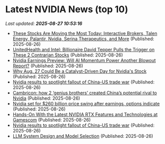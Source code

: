# Latest NVIDIA News (top 10)
_Last updated: **2025-08-27 10:53:16**_

- [These Stocks Are Moving the Most Today: Interactive Brokers, Talen Energy, Palantir, Nvidia, Serina Therapeutics, and More](https://biztoc.com/x/8e6dfe01f65beedf) (Published: 2025-08-26)
- [UnitedHealth and Intel: Billionaire David Tepper Pulls the Trigger on These 2 Contrarian Stocks](https://finance.yahoo.com/news/unitedhealth-intel-billionaire-david-tepper-102744485.html) (Published: 2025-08-26)
- [Nvidia Earnings Preview: Will AI Momentum Power Another Blowout Report?](https://www.forbes.com/sites/adamsarhan/2025/08/26/nvidia-earnings-preview-will-ai-momentum-power-another-blowout-report/) (Published: 2025-08-26)
- [Why Aug. 27 Could Be a Catalyst-Driven Day for Nvidia's Stock](https://biztoc.com/x/de2a6a9618af9c74) (Published: 2025-08-26)
- [Nvidia results to spotlight fallout of China-US trade war](https://biztoc.com/x/a23189180213d7e7) (Published: 2025-08-26)
- [Cambricon: how 2 ‘genius brothers’ created China’s potential rival to Nvidia](https://biztoc.com/x/c74b100fcbf39b3b) (Published: 2025-08-26)
- [Nvidia set for $260 billion price swing after earnings, options indicate](https://biztoc.com/x/dfd1cff4cbef73be) (Published: 2025-08-26)
- [Hands-On With the Latest NVIDIA RTX Features and Technologies at Gamescom](https://www.techpowerup.com/340223/hands-on-with-the-latest-nvidia-rtx-features-and-technologies-at-gamescom) (Published: 2025-08-26)
- [Nvidia results to spotlight fallout of China-US trade war](https://www.livemint.com/companies/company-results/nvidia-results-to-spotlight-fallout-of-china-us-trade-war-11756202943950.html) (Published: 2025-08-26)
- [LLM System Design and Model Selection](https://www.oreilly.com/radar/llm-system-design-and-model-selection/#BlogPosting) (Published: 2025-08-26)

